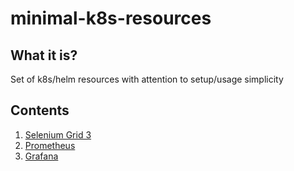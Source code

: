 # minimal-k8s-resources

## What it is?
Set of k8s/helm resources with attention to setup/usage simplicity

## Contents
1. [Selenium Grid 3](https://github.com/bjusufbe/minimal-k8s-resources/tree/master/selenium-grid3)
2. [Prometheus](https://github.com/bjusufbe/minimal-k8s-resources/tree/master/monitoring/prometheus)
3. [Grafana](https://github.com/bjusufbe/minimal-k8s-resources/tree/master/monitoring/grafana)
